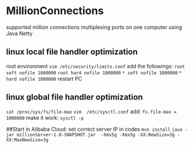 # MillionConnections
supported million connections multiplexing ports on one computer using Java Netty
## linux local file handler optimization
root environment
`vim /etc/security/limits.conf`
add the followings:
`root soft nofile 1000000`
`root hard nofile 1000000`
`* soft nofile 1000000`
`* hard nofile 1000000`
restart PC

## linux global file handler optimization
`cat /proc/sys/fs/file-max`
`vim  /etc/sysctl.conf`
add:
`fs.file-max = 1000000`
make it work:
`sysctl -p`

##Start in Alibaba Cloud:
set correct server IP in codes
`mvn install`
`java -jar millionServer-1.0-SNAPSHOT.jar  -Xms5g -Xmx5g -XX:NewSize=3g -XX:MaxNewSize=3g`
